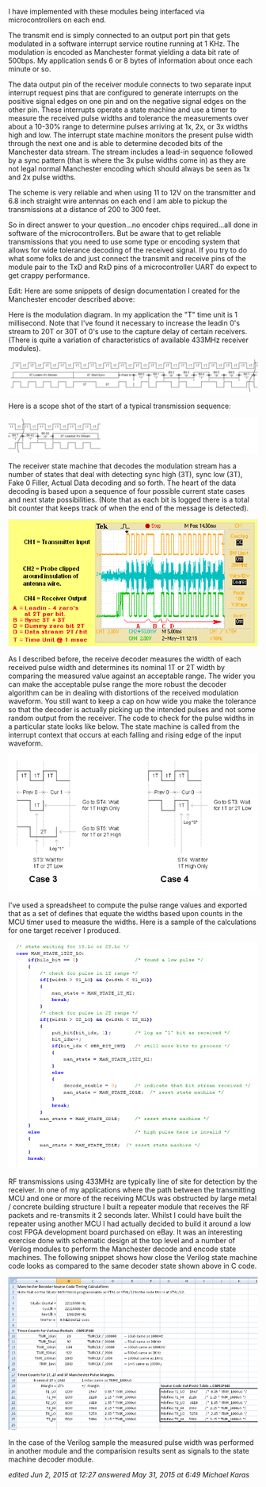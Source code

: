 I have implemented with these modules being interfaced via microcontrollers on
each end.

The transmit end is simply connected to an output port pin that gets modulated
in a software interrupt service routine running at 1 KHz. The modulation is
encoded as Manchester format yielding a data bit rate of 500bps. My application
sends 6 or 8 bytes of information about once each minute or so.

The data output pin of the receiver module connects to two separate input
interrupt request pins that are configured to generate interrupts on the
positive signal edges on one pin and on the negative signal edges on the
other pin. These interrupts operate a state machine and use a timer to measure
the received pulse widths and tolerance the measurements over about a 10-30%
range to determine pulses arriving at 1x, 2x, or 3x widths high and low. The
interrupt state machine monitors the present pulse width through the next one
and is able to determine decoded bits of the Manchester data stream. The stream
includes a lead-in sequence followed by a sync pattern (that is where the 3x
pulse widths come in) as they are not legal normal Manchester encoding which
should always be seen as 1x and 2x pulse widths.

The scheme is very reliable and when using 11 to 12V on the transmitter and
6.8 inch straight wire antennas on each end I am able to pickup the
transmissions at a distance of 200 to 300 feet.

So in direct answer to your question...no encoder chips required...all done in
software of the microcontrollers. But be aware that to get reliable
transmissions that you need to use some type or encoding system that allows for
wide tolerance decoding of the received signal. If you try to do what some
folks do and just connect the transmit and receive pins of the module pair to
the TxD and RxD pins of a microcontroller UART do expect to get crappy performance.

Edit: Here are some snippets of design documentation I created for the Manchester
encoder described above:

Here is the modulation diagram. In my application the "T" time unit
is 1 millisecond. Note that I've found it necessary to increase the
leadin 0's stream to 20T or 30T of 0's use to the capture delay of
certain receivers. (There is quite a variation of characteristics of
available 433MHz receiver modules).

![Pulses](pics/1.png)

Here is a scope shot of the start of a typical transmission sequence:

![Scope shot](pics/2.png)

The receiver state machine that decodes the modulation stream has a number of
states that deal with detecting sync high (3T), sync low (3T), Fake 0 Filler,
Actual Data decoding and so forth. The heart of the data decoding is based
upon a sequence of four possible current state cases and next state
possibilities. (Note that as each bit is logged there is a total bit counter
that keeps track of when the end of the message is detected).

![State cases](pics/3.png)

As I described before, the receive decoder measures the width of each received
pulse width and determines its nominal 1T or 2T width by comparing the measured
value against an acceptable range. The wider you can make the acceptable pulse
range the more robust the decoder algorithm can be in dealing with distortions
of the received modulation waveform. You still want to keep a cap on how wide
you make the tolerance so that the decoder is actually picking up the intended
pulses and not some random output from the receiver. The code to check for the
pulse widths in a particular state looks like below. The state machine is called
from the interrupt context that occurs at each falling and rising edge of the
input waveform.

![Pulse width check](pics/4.png)

I've used a spreadsheet to compute the pulse range values and exported that as
a set of defines that equate the widths based upon counts in the MCU timer used
to measure the widths. Here is a sample of the calculations for one target
receiver I produced.

![Spreadsheet calculations](pics/5.png)

RF transmissions using 433MHz are typically line of site for detection by the
receiver. In one of my applications where the path between the transmitting MCU
and one or more of the receiving MCUs was obstructed by large metal / concrete
building structure I built a repeater module that receives the RF packets and
re-transmits it 2 seconds later. Whilst I could have built the repeater using
another MCU I had actually decided to build it around a low cost FPGA
development board purchased on eBay. It was an interesting exercise done with
schematic design at the top level and a number of Verilog modules to perform
the Manchester decode and encode state machines. The following snippet shows
how close the Verilog state machine code looks as compared to the same decoder
state shown above in C code.

![Verilog code snippet](pics/6.png)

In the case of the Verilog sample the measured pulse width was performed in
another module and the comparision results sent as signals to the state
machine decoder module.

*edited Jun 2, 2015 at 12:27*
*answered May 31, 2015 at 6:49*
*Michael Karas*

